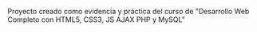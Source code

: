 Proyecto creado como evidencia y práctica del curso de "Desarrollo Web Completo con HTML5, CSS3, JS AJAX PHP y MySQL" 
